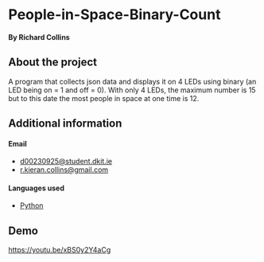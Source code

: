 # People-in-Space-Binary-Count
#### By Richard Collins

## About the project
A program that collects json data and displays it on 4 LEDs using binary (an LED being on = 1 and off = 0). With only 4 LEDs, the maximum number is 15 but to this date the most 
people in space at one time is 12.

## Additional information
#### Email
- d00230925@student.dkit.ie
- r.kieran.collins@gmail.com

#### Languages used
- [Python](https://www.python.org)

## Demo
https://youtu.be/xBS0y2Y4aCg
